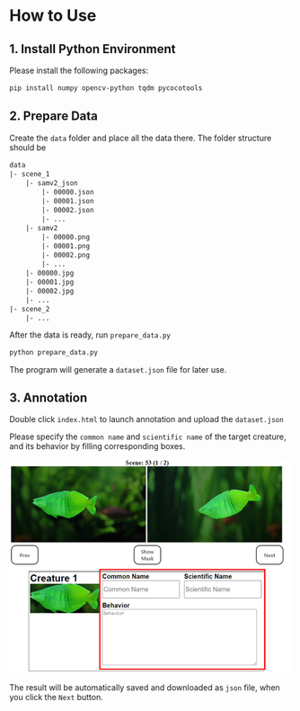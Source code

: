 # How to Use

## 1. Install Python Environment

Please install the following packages:

```bash
pip install numpy opencv-python tqdm pycocotools
```

## 2. Prepare Data

Create the `data` folder and place all the data there. The folder structure should be

```
data
|- scene_1
	|- samv2_json
		|- 00000.json
		|- 00001.json
		|- 00002.json
		|- ...
    |- samv2
    	|- 00000.png
    	|- 00001.png
    	|- 00002.png
    	|- ...
    |- 00000.jpg
    |- 00001.jpg
    |- 00002.jpg
    |- ...
|- scene_2
	|- ...
```

After the data is ready, run `prepare_data.py`

```bash
python prepare_data.py
```

The program will generate a `dataset.json` file for later use.

## 3. Annotation

Double click `index.html` to launch annotation and upload the `dataset.json`

Please specify the `common name` and `scientific name` of the target creature, and its behavior by filling corresponding boxes.

![annotator](img//annotator.png)

The result will be automatically saved and downloaded as `json` file, when you click the `Next` button.

